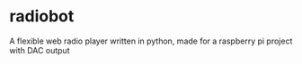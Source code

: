 # radiobot
A flexible web radio player written in python, made for a raspberry pi project with DAC output

